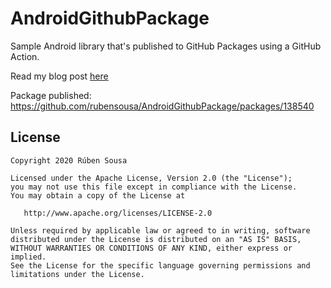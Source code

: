 # AndroidGithubPackage

Sample Android library that's published to GitHub Packages using a GitHub Action.

Read my blog post [here](https://rubensousa.com/2020/02/26/github_packages_for_android_projects/)

Package published: https://github.com/rubensousa/AndroidGithubPackage/packages/138540


## License

    Copyright 2020 Rúben Sousa

    Licensed under the Apache License, Version 2.0 (the "License");
    you may not use this file except in compliance with the License.
    You may obtain a copy of the License at

       http://www.apache.org/licenses/LICENSE-2.0

    Unless required by applicable law or agreed to in writing, software
    distributed under the License is distributed on an "AS IS" BASIS,
    WITHOUT WARRANTIES OR CONDITIONS OF ANY KIND, either express or implied.
    See the License for the specific language governing permissions and
    limitations under the License.

